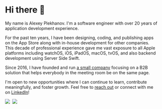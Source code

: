 # Hi there 👋

My name is Alexey Plekhanov. I'm a software engineer with over 20 years of application development experience. 

For the past ten years, I have been designing, coding, and publishing apps on the App Store along with in-house development for other companies. This decade of professional experience gave me vast exposure to all Apple platforms including watchOS, iOS, iPadOS, macOS, tvOS, and also backend development using Server Side Swift.

Since 2016, I have founded and run [a small company](https://rapport.tech/) focusing on a B2B solution that helps everybody in the meeting room be on the same page.

I'm open to new opportunities where I can continue to learn, contribute meaningfully, and foster growth. Feel free to [reach out](mailto:mail@aplekhanov.com) or connect with me on [LinkedIn](https://www.linkedin.com/in/aplekhanov/)!

<a href="https://telegram.me/aplekhanov"><img src="https://img.shields.io/badge/Telegram-@aplekhanov-blue?style=flat&logo=telegram"></a>&nbsp;
<a href="https://www.linkedin.com/in/aplekhanov/"><img src="https://img.shields.io/badge/LinkedIn-aplekhanov-blue?style=flat&logo=linkedin"></a>
